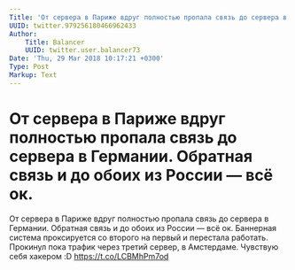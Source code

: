 ```yaml
---
Title: 'От сервера в Париже вдруг полностью пропала связь до сервера в Германии. Обратная связь и до обоих из России — всё ок.'
UUID: twitter.979256180466962433
Author:
    Title: Balancer
    UUID: twitter.user.balancer73
Date: 'Thu, 29 Mar 2018 10:17:21 +0300'
Type: Post
Markup: Text
---
```


# От сервера в Париже вдруг полностью пропала связь до сервера в Германии. Обратная связь и до обоих из России — всё ок.

От сервера в Париже вдруг полностью пропала связь до сервера
в Германии. Обратная связь и до обоих из России — всё ок.
Баннерная система проксируется со второго на первый и
перестала работать. Прокинул пока трафик через третий
сервер, в Амстердаме. Чувствую себя хакером :D
https://t.co/LCBMhPm7od